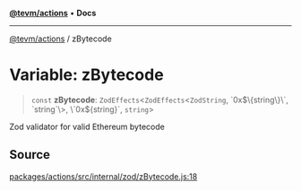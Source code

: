 [**@tevm/actions**](../README.md) • **Docs**

***

[@tevm/actions](../globals.md) / zBytecode

# Variable: zBytecode

> `const` **zBytecode**: `ZodEffects`\<`ZodEffects`\<`ZodString`, \`0x$\{string\}\`, `string`\>, \`0x$\{string\}\`, `string`\>

Zod validator for valid Ethereum bytecode

## Source

[packages/actions/src/internal/zod/zBytecode.js:18](https://github.com/evmts/tevm-monorepo/blob/main/packages/actions/src/internal/zod/zBytecode.js#L18)

